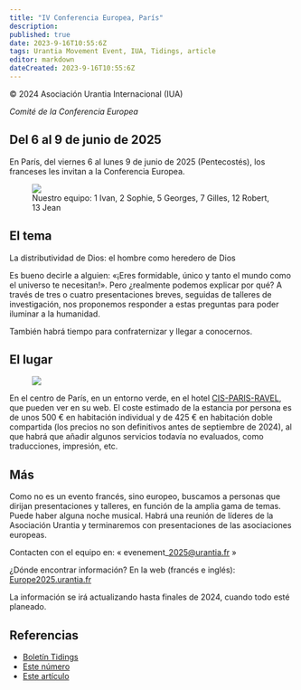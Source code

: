 ```yaml
---
title: "IV Conferencia Europea, París"
description: 
published: true
date: 2023-9-16T10:55:6Z
tags: Urantia Movement Event, IUA, Tidings, article
editor: markdown
dateCreated: 2023-9-16T10:55:6Z
---
```


<p class="v-card v-sheet theme--light grey lighten-3 px-2">© 2024 Asociación Urantia Internacional (IUA)</p>

_Comité de la Conferencia Europea_

## Del 6 al 9 de junio de 2025

En París, del viernes 6 al lunes 9 de junio de 2025 (Pentecostés), los franceses les invitan a la Conferencia Europea.

<figure id="Figure_9" class="image urantiapedia">
<img src="/image/article/IUA_Tidings/European-Conference-organizers-e1718484057277-706x372.jpg">
<figcaption>Nuestro equipo: 1 Ivan, 2 Sophie, 5 Georges, 7 Gilles, 12 Robert, 13 Jean</figcaption>
</figure>

## El tema

La distributividad de Dios: el hombre como heredero de Dios

Es bueno decirle a alguien: «¡Eres formidable, único y tanto el mundo como el universo te necesitan!». Pero ¿realmente podemos explicar por qué? A través de tres o cuatro presentaciones breves, seguidas de talleres de investigación, nos proponemos responder a estas preguntas para poder iluminar a la humanidad.  
  
También habrá tiempo para confraternizar y llegar a conocernos.

## El lugar

<figure id="Figure_2" class="image urantiapedia">
<img src="/image/article/IUA_Tidings/European-Conference-location.jpg">
</figure>

En el centro de París, en un entorno verde, en el hotel [CIS-PARIS-RAVEL](https://www.hotel-cis-paris-ravel.com/), que pueden ver en su web. El coste estimado de la estancia por persona es de unos 500 € en habitación individual y de 425 € en habitación doble compartida (los precios no son definitivos antes de septiembre de 2024), al que habrá que añadir algunos servicios todavía no evaluados, como traducciones, impresión, etc.

## Más

Como no es un evento francés, sino europeo, buscamos a personas que dirijan presentaciones y talleres, en función de la amplia gama de temas. Puede haber alguna noche musical. Habrá una reunión de líderes de la Asociación Urantia y terminaremos con presentaciones de las asociaciones europeas.

Contacten con el equipo en: « evenement\_2025@urantia.fr »

¿Dónde encontrar información? En la web (francés e inglés): [Europe2025.urantia.fr](https://europe2025.urantia.fr/)

La información se irá actualizando hasta finales de 2024, cuando todo esté planeado.

## Referencias

- [Boletín Tidings](https://urantia-association.org/newsletter/ncategory/tidings-es/?lang=es)
- [Este número](https://urantia-association.org/newsletter/tidings-junio-2024/?lang=es)
- [Este artículo](https://urantia-association.org/iv-conferencia-europea-paris/?lang=es)